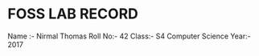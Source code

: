 FOSS LAB RECORD
===============

Name :- Nirmal Thomas
Roll No:- 42
Class:- S4 Computer Science
Year:- 2017
